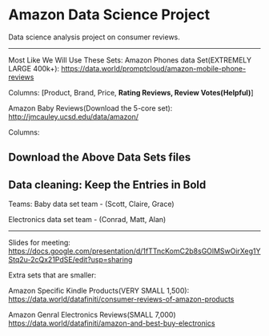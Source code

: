 # Amazon Data Science Project
Data science analysis project on consumer reviews.

---------------------------------

Most Like We Will Use These Sets:
Amazon Phones data Set(EXTREMELY LARGE 400k+): 
https://data.world/promptcloud/amazon-mobile-phone-reviews

Columns: [Product, Brand, Price, **Rating Reviews, Review Votes(Helpful)**]


Amazon Baby Reviews(Download the 5-core set):
http://jmcauley.ucsd.edu/data/amazon/

Columns: 

Download the Above Data Sets files
----------------------------------

Data cleaning:
Keep the Entries in Bold
------------------------------------------------------------------------------------------------------


Teams:
Baby data set team - (Scott, Claire, Grace)

Electronics data set team - (Conrad, Matt, Alan)

-------------------------------------------------------------------------------

Slides for meeting:
https://docs.google.com/presentation/d/1fTTncKomC2b8sGOlMSwOirXeg1YStq2u-2cQx21PdSE/edit?usp=sharing

Extra sets that are smaller:

Amazon Specific Kindle Products(VERY SMALL 1,500):
https://data.world/datafiniti/consumer-reviews-of-amazon-products

Amazon Genral Electronics Reviews(SMALL 7,000)
https://data.world/datafiniti/amazon-and-best-buy-electronics
